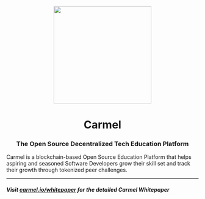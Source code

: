 <p align="center">
<img src="https://raw.githubusercontent.com/fluidtrends/carmel/master/assets/carmel-logo.png" width="256px">
</p>

<h1 align="center"> Carmel
</h1>

<h3 align="center"> The Open Source Decentralized Tech Education Platform </h3>
<p>
Carmel is a blockchain-based Open Source Education Platform that helps aspiring and seasoned Software Developers grow their skill set and track their growth through tokenized peer challenges.</p>
<hr/>

##### Visit [carmel.io/whitepaper](http://www.carmel.io/whitepaper) for the detailed Carmel Whitepaper
